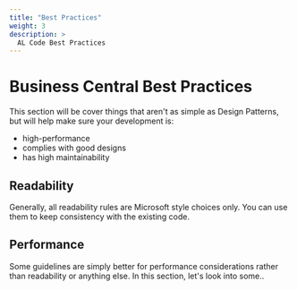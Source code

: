 ```yaml
---
title: "Best Practices"
weight: 3
description: >
  AL Code Best Practices
---
```


# Business Central Best Practices

This section will be cover things that aren't as simple as Design Patterns, but will help make sure your development is:
- high-performance
- complies with good designs
- has high maintainability

## Readability

Generally, all readability rules are Microsoft style choices only. You can use them to keep consistency with the existing code.

## Performance

Some guidelines are simply better for performance considerations rather than readability or anything else.  In this section, let's look into some..